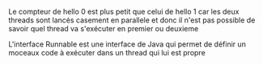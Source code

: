 Le compteur de hello 0 est plus petit que celui de hello 1 car les deux threads sont lancés casement en parallele et donc il n'est pas possible de savoir quel thread va s'exécuter en premier ou deuxieme

L'interface Runnable est une interface de Java qui permet de définir un moceaux code à exécuter dans un thread qui lui est propre